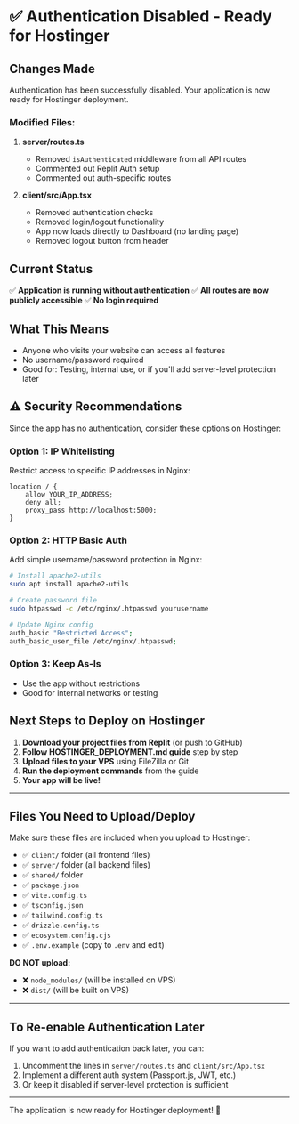 # ✅ Authentication Disabled - Ready for Hostinger

## Changes Made

Authentication has been successfully disabled. Your application is now ready for Hostinger deployment.

### Modified Files:

1. **server/routes.ts**
   - Removed `isAuthenticated` middleware from all API routes
   - Commented out Replit Auth setup
   - Commented out auth-specific routes

2. **client/src/App.tsx**
   - Removed authentication checks
   - Removed login/logout functionality
   - App now loads directly to Dashboard (no landing page)
   - Removed logout button from header

## Current Status

✅ **Application is running without authentication**
✅ **All routes are now publicly accessible**
✅ **No login required**

## What This Means

- Anyone who visits your website can access all features
- No username/password required
- Good for: Testing, internal use, or if you'll add server-level protection later

## ⚠️ Security Recommendations

Since the app has no authentication, consider these options on Hostinger:

### Option 1: IP Whitelisting
Restrict access to specific IP addresses in Nginx:
```nginx
location / {
    allow YOUR_IP_ADDRESS;
    deny all;
    proxy_pass http://localhost:5000;
}
```

### Option 2: HTTP Basic Auth
Add simple username/password protection in Nginx:
```bash
# Install apache2-utils
sudo apt install apache2-utils

# Create password file
sudo htpasswd -c /etc/nginx/.htpasswd yourusername

# Update Nginx config
auth_basic "Restricted Access";
auth_basic_user_file /etc/nginx/.htpasswd;
```

### Option 3: Keep As-Is
- Use the app without restrictions
- Good for internal networks or testing

## Next Steps to Deploy on Hostinger

1. **Download your project files from Replit** (or push to GitHub)
2. **Follow HOSTINGER_DEPLOYMENT.md guide** step by step
3. **Upload files to your VPS** using FileZilla or Git
4. **Run the deployment commands** from the guide
5. **Your app will be live!**

---

## Files You Need to Upload/Deploy

Make sure these files are included when you upload to Hostinger:
- ✅ `client/` folder (all frontend files)
- ✅ `server/` folder (all backend files)
- ✅ `shared/` folder
- ✅ `package.json`
- ✅ `vite.config.ts`
- ✅ `tsconfig.json`
- ✅ `tailwind.config.ts`
- ✅ `drizzle.config.ts`
- ✅ `ecosystem.config.cjs`
- ✅ `.env.example` (copy to `.env` and edit)

**DO NOT upload:**
- ❌ `node_modules/` (will be installed on VPS)
- ❌ `dist/` (will be built on VPS)

---

## To Re-enable Authentication Later

If you want to add authentication back later, you can:
1. Uncomment the lines in `server/routes.ts` and `client/src/App.tsx`
2. Implement a different auth system (Passport.js, JWT, etc.)
3. Or keep it disabled if server-level protection is sufficient

---

The application is now ready for Hostinger deployment! 🚀
